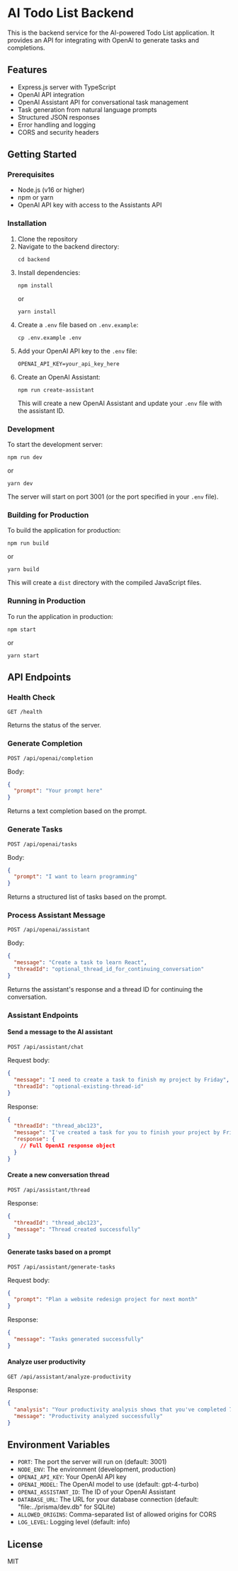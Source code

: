 # AI Todo List Backend

This is the backend service for the AI-powered Todo List application. It provides an API for integrating with OpenAI to generate tasks and completions.

## Features

- Express.js server with TypeScript
- OpenAI API integration
- OpenAI Assistant API for conversational task management
- Task generation from natural language prompts
- Structured JSON responses
- Error handling and logging
- CORS and security headers

## Getting Started

### Prerequisites

- Node.js (v16 or higher)
- npm or yarn
- OpenAI API key with access to the Assistants API

### Installation

1. Clone the repository
2. Navigate to the backend directory:
   ```
   cd backend
   ```
3. Install dependencies:
   ```
   npm install
   ```
   or
   ```
   yarn install
   ```
4. Create a `.env` file based on `.env.example`:
   ```
   cp .env.example .env
   ```
5. Add your OpenAI API key to the `.env` file:
   ```
   OPENAI_API_KEY=your_api_key_here
   ```
6. Create an OpenAI Assistant:
   ```
   npm run create-assistant
   ```
   This will create a new OpenAI Assistant and update your `.env` file with the assistant ID.

### Development

To start the development server:

```
npm run dev
```

or

```
yarn dev
```

The server will start on port 3001 (or the port specified in your `.env` file).

### Building for Production

To build the application for production:

```
npm run build
```

or

```
yarn build
```

This will create a `dist` directory with the compiled JavaScript files.

### Running in Production

To run the application in production:

```
npm start
```

or

```
yarn start
```

## API Endpoints

### Health Check

```
GET /health
```

Returns the status of the server.

### Generate Completion

```
POST /api/openai/completion
```

Body:
```json
{
  "prompt": "Your prompt here"
}
```

Returns a text completion based on the prompt.

### Generate Tasks

```
POST /api/openai/tasks
```

Body:
```json
{
  "prompt": "I want to learn programming"
}
```

Returns a structured list of tasks based on the prompt.

### Process Assistant Message

```
POST /api/openai/assistant
```

Body:
```json
{
  "message": "Create a task to learn React",
  "threadId": "optional_thread_id_for_continuing_conversation"
}
```

Returns the assistant's response and a thread ID for continuing the conversation.

### Assistant Endpoints

#### Send a message to the AI assistant
```
POST /api/assistant/chat
```
Request body:
```json
{
  "message": "I need to create a task to finish my project by Friday",
  "threadId": "optional-existing-thread-id"
}
```
Response:
```json
{
  "threadId": "thread_abc123",
  "message": "I've created a task for you to finish your project by Friday. Is there anything else you need help with?",
  "response": {
    // Full OpenAI response object
  }
}
```

#### Create a new conversation thread
```
POST /api/assistant/thread
```
Response:
```json
{
  "threadId": "thread_abc123",
  "message": "Thread created successfully"
}
```

#### Generate tasks based on a prompt
```
POST /api/assistant/generate-tasks
```
Request body:
```json
{
  "prompt": "Plan a website redesign project for next month"
}
```
Response:
```json
{
  "message": "Tasks generated successfully"
}
```

#### Analyze user productivity
```
GET /api/assistant/analyze-productivity
```
Response:
```json
{
  "analysis": "Your productivity analysis shows that you've completed 70% of your tasks this week...",
  "message": "Productivity analyzed successfully"
}
```

## Environment Variables

- `PORT`: The port the server will run on (default: 3001)
- `NODE_ENV`: The environment (development, production)
- `OPENAI_API_KEY`: Your OpenAI API key
- `OPENAI_MODEL`: The OpenAI model to use (default: gpt-4-turbo)
- `OPENAI_ASSISTANT_ID`: The ID of your OpenAI Assistant
- `DATABASE_URL`: The URL for your database connection (default: "file:../prisma/dev.db" for SQLite)
- `ALLOWED_ORIGINS`: Comma-separated list of allowed origins for CORS
- `LOG_LEVEL`: Logging level (default: info)

## License

MIT